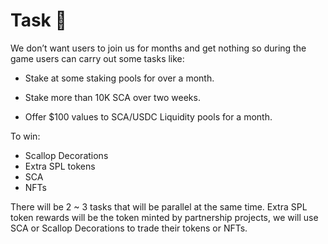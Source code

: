 # Task 🏅

We don’t want users to join us for months and get nothing so during the game users can carry out some tasks like:

* Stake at some staking pools for over a month.
* 
  Stake more than 10K SCA over two weeks.

* 
  Offer $100 values to SCA/USDC Liquidity pools for a month.

To win:

* Scallop Decorations
* Extra SPL tokens
* SCA
* NFTs



There will be 2 ~ 3 tasks that will be parallel at the same time. Extra SPL token rewards will be the token minted by partnership projects, we will use SCA or Scallop Decorations to trade their tokens or NFTs.

